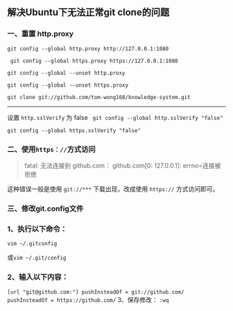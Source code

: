 ## 解决Ubuntu下无法正常git clone的问题

###  一、重置 http.proxy
`git config --global http.proxy http://127.0.0.1:1080`

` git config --global https.proxy https://127.0.0.1:1080`

`git config --global --unset http.proxy`

`git config --global --unset https.proxy`

`git clone git://github.com/tom-wong168/knowledge-system.git`

---


设置 `http.sslVerify` 为 false
` git config --global http.sslVerify "false"`

 `git config --global https.sslVerify "false"`

### 二、使用`https：//`方式访问

> fatal: 无法连接到 github.com：
> github.com[0: 127.0.0.1]: errno=连接被拒绝

这种错误一般是使用 `git://***` 下载出现，改成使用 `https://` 方式访问即可。

### 三、修改git.config文件

### 1、执行以下命令：
`vim ~/.gitconfig`

或`vim ~/.git/config`
### 2、输入以下内容：
 `[url "git@github.com:"]
 pushInsteadOf = git://github.com/
 pushInsteadOf = https://github.com/`
3、保存修改：
`:wq`